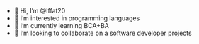- 👋 Hi, I’m @Iffat20
- 👀 I’m interested in programming languages
- 🌱 I’m currently learning BCA+BA
- 💞️ I’m looking to collaborate on a software developer projects
  

<!---
Iffat20/Iffat20 is a ✨ special ✨ repository because its `README.md` (this file) appears on your GitHub profile.
You can click the Preview link to take a look at your changes.
--->
